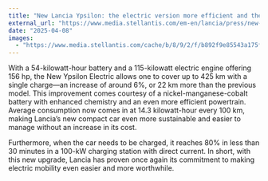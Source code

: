 ```yaml
---
title: "New Lancia Ypsilon: the electric version more efficient and the hybrid more powerfull"
external_url: "https://www.media.stellantis.com/em-en/lancia/press/new-lancia-ypsilon-the-electric-version-more-efficient-and-the-hybrid-more-powerfull"
date: "2025-04-08"
images:
  - "https://www.media.stellantis.com/cache/b/8/9/2/f/b892f9e85543a175fd93bd78e46aa5cb8f1e207c.jpeg"
---
```


With a 54-kilowatt-hour battery and a 115-kilowatt electric engine offering 156 hp, the New Ypsilon Electric allows one to cover up to 425 km with a single charge—an increase of around 6%, or 22 km more than the previous model. This improvement comes courtesy of a nickel-manganese-cobalt battery with enhanced chemistry and an even more efficient powertrain. Average consumption now comes in at 14.3 kilowatt-hour every 100 km, making Lancia’s new compact car even more sustainable and easier to manage without an increase in its cost. 

Furthermore, when the car needs to be charged, it reaches 80% in less than 30 minutes in a 100-kW charging station with direct current. In short, with this new upgrade, Lancia has proven once again its commitment to making electric mobility even easier and more worthwhile.